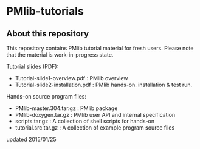 PMlib-tutorials
=============
About this repository
--------------------
This repository contains PMlib tutorial material for fresh users.
Please note that the material is work-in-progress state.

Tutorial slides (PDF):
- Tutorial-slide1-overview.pdf : PMlib overview
- Tutorial-slide2-installation.pdf : PMlib hands-on. installation & test run.

Hands-on source program files:
- PMlib-master.304.tar.gz  : PMlib package
- PMlib-doxygen.tar.gz 	 : PMlib user API and internal specification
- scripts.tar.gz	 : A collection of shell scripts for hands-on
- tutorial.src.tar.gz	 : A collection of example program source files

updated 2015/01/25
